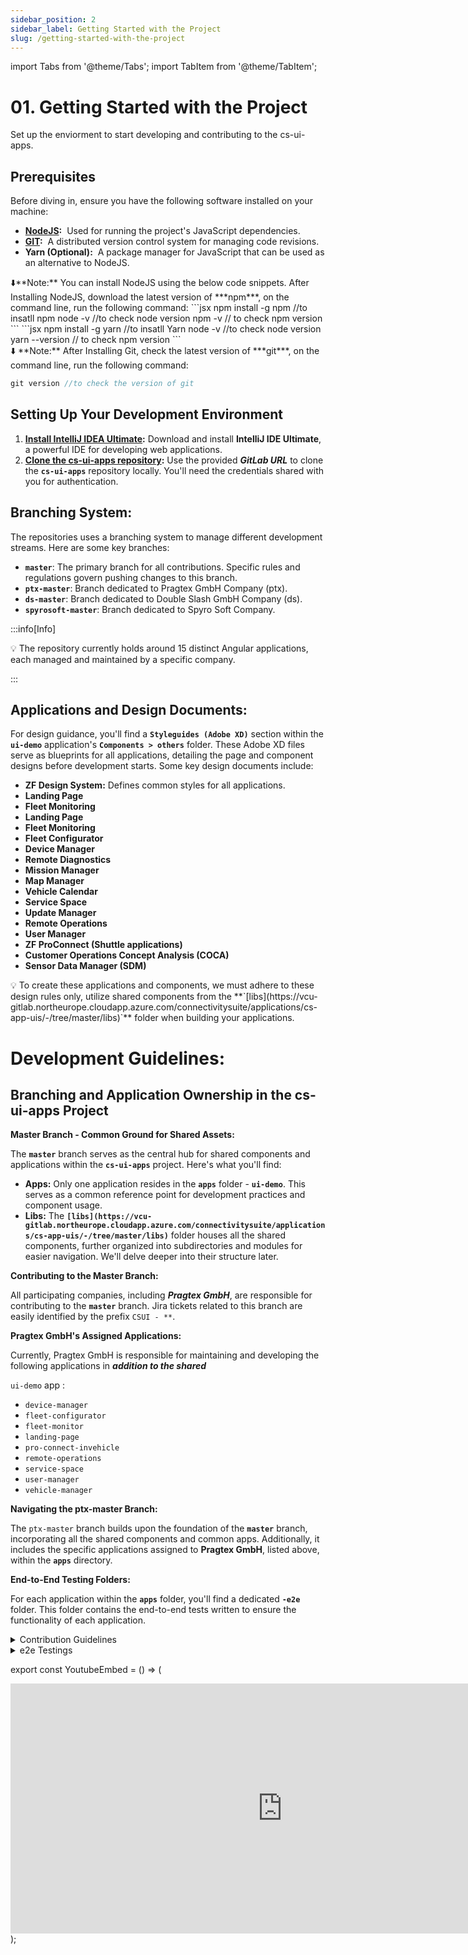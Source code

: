 ```yaml
---
sidebar_position: 2
sidebar_label: Getting Started with the Project
slug: /getting-started-with-the-project
---
```


import Tabs from '@theme/Tabs';
import TabItem from '@theme/TabItem';

# 01. Getting Started with the Project

Set up the enviorment to start developing and contributing to the cs-ui-apps.

<div>
<YoutubeEmbed />
</div>

## **Prerequisites**

Before diving in, ensure you have the following software installed on your machine:

- **[NodeJS](https://docs.npmjs.com/downloading-and-installing-node-js-and-npm):**  Used for running the project's JavaScript dependencies.
- **[GIT](https://git-scm.com/book/en/v2/Getting-Started-Installing-Git):**  A distributed version control system for managing code revisions.
- **Yarn (Optional):**  A package manager for JavaScript that can be used as an alternative to NodeJS.

<aside>
⬇️**Note:** You can install NodeJS using the below code snippets. After Installing NodeJS, download the latest version of ***npm***, on the command line, run the following command:

<Tabs>
  <TabItem value="NPM" label="NPM" default>
 ```jsx
npm install -g npm //to insatll npm
node -v //to check node version
npm -v // to check npm version
```
  </TabItem>

  <TabItem value="YARN" label="YARN">
     ```jsx
npm install -g yarn //to insatll Yarn
node -v //to check node version
yarn --version // to check npm version
```
  </TabItem>

</Tabs>

</aside>

<aside>
⬇️ **Note:** After Installing Git, check the latest version of ***git***, on the command line, run the following command:

```jsx
git version //to check the version of git
```

</aside>

## **Setting Up Your Development Environment**

1. **[Install IntelliJ IDEA Ultimate](https://www.jetbrains.com/idea/download/?section=windows):** Download and install **IntelliJ IDE Ultimate**, a powerful IDE for developing web applications.
2. **[Clone the cs-ui-apps repository](https://vcu-gitlab.northeurope.cloudapp.azure.com/connectivitysuite/applications/cs-):** Use the provided **_GitLab URL_** to clone the **`cs-ui-apps`** repository locally. You'll need the credentials shared with you for authentication.

## **Branching System:**

The repositories uses a branching system to manage different development streams. Here are some key branches:

- **`master`**: The primary branch for all contributions. Specific rules and regulations govern pushing changes to this branch.
- **`ptx-master`**: Branch dedicated to Pragtex GmbH Company (ptx).
- **`ds-master`**: Branch dedicated to Double Slash GmbH Company (ds).
- **`spyrosoft-master`**: Branch dedicated to Spyro Soft Company.

<aside>
:::info[Info]

💡 The repository currently holds around 15 distinct Angular applications, each managed and maintained by a specific company.

:::

</aside>

## **Applications and Design Documents:**

For design guidance, you'll find a **`Styleguides (Adobe XD)`** section within the **`ui-demo`** application's
**`Components > others`** folder. These Adobe XD files serve as blueprints for all applications, detailing the page and component designs before development starts. Some key design documents include:

- **ZF Design System:** Defines common styles for all applications.
- **Landing Page**
- **Fleet Monitoring**
- **Landing Page**
- **Fleet Monitoring**
- **Fleet Configurator**
- **Device Manager**
- **Remote Diagnostics**
- **Mission Manager**
- **Map Manager**
- **Vehicle Calendar**
- **Service Space**
- **Update Manager**
- **Remote Operations**
- **User Manager**
- **ZF ProConnect (Shuttle applications)**
- **Customer Operations Concept Analysis (COCA)**
- **Sensor Data Manager (SDM)**

<aside>
💡 To create these applications and components, we must adhere to these design rules only, utilize shared components from the **`[libs](https://vcu-gitlab.northeurope.cloudapp.azure.com/connectivitysuite/applications/cs-app-uis/-/tree/master/libs)`** folder when building your applications.

</aside>

# **Development Guidelines:**

## **Branching and Application Ownership in the cs-ui-apps Project**

**Master Branch - Common Ground for Shared Assets:**

The **`master`** branch serves as the central hub for shared components and applications within the **`cs-ui-apps`** project. Here's what you'll find:

- **Apps:** Only one application resides in the **`apps`** folder - **`ui-demo`**. This serves as a common reference point for development practices and component usage.
- **Libs:** The **`[libs](https://vcu-gitlab.northeurope.cloudapp.azure.com/connectivitysuite/applications/cs-app-uis/-/tree/master/libs)`** folder houses all the shared components, further organized into subdirectories and modules for easier navigation. We'll delve deeper into their structure later.

**Contributing to the Master Branch:**

All participating companies, including **_Pragtex GmbH_**, are responsible for contributing to the **`master`** branch. Jira tickets related to this branch are easily identified by the prefix `CSUI - **`.

**Pragtex GmbH's Assigned Applications:**

Currently, Pragtex GmbH is responsible for maintaining and developing the following applications in **_addition to the shared_**

`ui-demo` app :

- `device-manager`
- `fleet-configurator`
- `fleet-monitor`
- `landing-page`
- `pro-connect-invehicle`
- `remote-operations`
- `service-space`
- `user-manager`
- `vehicle-manager`

**Navigating the ptx-master Branch:**

The `ptx-master` branch builds upon the foundation of the **`master`** branch, incorporating all the shared components and common apps. Additionally, it includes the specific applications assigned to **Pragtex GmbH**, listed above, within the **`apps`** directory.

**End-to-End Testing Folders:**

For each application within the **`apps`** folder, you'll find a dedicated **`-e2e`** folder. This folder contains the end-to-end tests written to ensure the functionality of each application.

<details>
  <summary>Contribution Guidelines</summary>
  <div>
    <div>Detailed guidelines and regulations governing repository contributions are covered in ***SECTION - 3***: How to contribute.</div>
  </div>
</details>
<details>
  <summary>e2e Testings</summary>
  <div>
    <div>We'll explore this topic further in ***SECTION - 4:*** All about e2e tests.</div>
    <br/>
  </div>
</details>

export const YoutubeEmbed = () => (

  <div style={{width: '100%', height:'100%'}}>
<iframe width="870" height="400" src="https://www.youtube.com/embed/amvcaxs1-EE?si=GExL3MB9aDRmny9C" title="YouTube video player" frameborder="0" allow="accelerometer; autoplay; clipboard-write; encrypted-media; gyroscope; picture-in-picture; web-share" allowfullscreen></iframe>
  </div>
);
